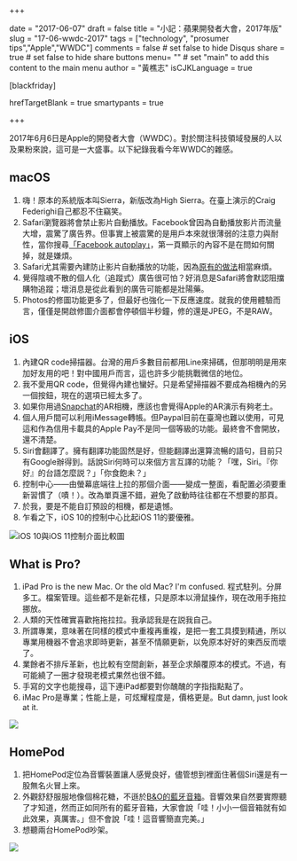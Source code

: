 +++
     
date = "2017-06-07"
draft = false
title = "小記：蘋果開發者大會，2017年版"
slug = "17-06-wwdc-2017"
tags = ["technology", "prosumer tips","Apple","WWDC"]
comments = false # set false to hide Disqus
share = true # set false to hide share buttons
menu= ""  # set "main" to add this content to the main menu
author = "黃樵志"
isCJKLanguage = true

[blackfriday]

hrefTargetBlank = true 
smartypants = true

+++

2017年6月6日是Apple的開發者大會（WWDC）。對於關注科技領域發展的人以及果粉來說，這可是一大盛事。以下紀錄我看今年WWDC的雜感。

<!--more-->

## macOS

1. 嗨！原本的系統版本叫Sierra，新版改為High Sierra。在臺上演示的Craig Federighi自己都忍不住竊笑。
2. Safari瀏覽器將會禁止影片自動播放。Facebook曾因為自動播放影片而流量大增，震驚了廣告界。但事實上被震驚的是用戶本來就很薄弱的注意力與耐性，當你搜尋[「Facebook autoplay」](https://duckduckgo.com/?q=facebook+autoplay)，第一頁顯示的內容不是在問如何關掉，就是嫌煩。
3. Safari尤其需要內建防止影片自動播放的功能，因為[原有的做法](https://daringfireball.net/linked/2017/03/13/mcelhearn-autoplay)相當麻煩。
4. 覺得陰魂不散的個人化（追蹤式）廣告很可怕？好消息是Safari將會默認阻擋購物追蹤；壞消息是從此看到的廣告可能都是壯陽藥。
5. Photos的修圖功能更多了，但最好也強化一下反應速度。就我的使用體驗而言，僅僅是開啟修圖介面都會停頓個半秒鐘，修的還是JPEG，不是RAW。

## iOS

1. 內建QR code掃描器。台灣的用戶多數目前都用Line來掃碼，但那明明是用來加好友用的吧！對中國用戶而言，這也許多少能挑戰微信的地位。
2. 我不愛用QR code，但覺得內建也蠻好。只是希望掃描器不要成為相機內的另一個按鈕，現在的選項已經太多了。
3. 如果你用過[Snapchat](https://www.snapchat.com)的AR相機，應該也會覺得Apple的AR演示有夠老土。
4. 個人用戶間可以利用iMessage轉帳。但Paypal目前在臺灣也難以使用，可見這和作為信用卡載具的Apple Pay不是同一個等級的功能。最終會不會開放，還不清楚。
5. Siri會翻譯了。擁有翻譯功能固然是好，但能翻譯出還算流暢的語句，目前只有Google辦得到。話說Siri何時可以來個方言互譯的功能？「嘿，Siri。『你好』的台語怎麼説？」「你食飽未？」 
6. 控制中心——由螢幕底端往上拉的那個介面——變成一整面，看配置必須要重新習慣了（嘖！）。改為單頁還不錯，避免了啟動時往往都在不想要的那頁。
7. 於我，要是不能自訂預設的相機，都是遺憾。
8. 乍看之下，iOS 10的控制中心比起iOS 11的要優雅。

![iOS 10與iOS 11控制介面比較圖](https://eternallogger.com/images/2017/17-06-control-center-comparison.png)

## What is Pro?

1. iPad Pro is the new Mac. Or the old Mac? I'm confused. 程式駐列。分屏多工。檔案管理。這些都不是新花樣，只是原本以滑鼠操作，現在改用手拖拉挪放。
3. 人類的天性確實喜歡拖拖拉拉。我承認我是在説我自己。
4. 所謂專業，意味著在同樣的模式中重複再重複，是把一套工具摸到精通，所以專業用機器不會追求即時更新，甚至不情願更新，以免原本好好的東西反而壞了。
5. 業餘者不排斥革新，也比較有空間創新，甚至企求顛覆原本的模式。不過，有可能繞了一圈才發現老模式果然也很不錯。
6. 手寫的文字也能搜尋，這下連iPad都要對你醜醜的字指指點點了。
7. iMac Pro是專業；性能上是，可炫耀程度是，價格更是。But damn, just look at it.

![](https://eternallogger.com/images/2017/17-06-imac-pro-accessories.png)

## HomePod

1. 把HomePod定位為音響裝置讓人感覺良好，儘管想到裡面住著個Siri還是有一股無名火冒上來。
2. 外觀舒舒服服地像個棉花糖，不遜於[B&O的藍牙音箱](https://www.beoplay.com/products/beolit17)。音響效果自然要實際聽了才知道，然而正如同所有的藍牙音箱，大家會說「哇！小小一個音箱就有如此效果，真厲害。」但不會說「哇！這音響簡直完美。」
3. 想聽兩台HomePod吵架。

![](https://eternallogger.com/images/2017/17-06-homepod.png)